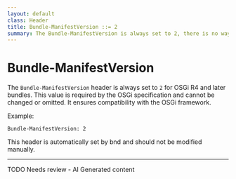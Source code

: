 ```yaml
---
layout: default
class: Header
title: Bundle-ManifestVersion ::= 2
summary: The Bundle-ManifestVersion is always set to 2, there is no way to override this.
---
```


# Bundle-ManifestVersion

The `Bundle-ManifestVersion` header is always set to `2` for OSGi R4 and later bundles. This value is required by the OSGi specification and cannot be changed or omitted. It ensures compatibility with the OSGi framework.

Example:

```
Bundle-ManifestVersion: 2
```

This header is automatically set by bnd and should not be modified manually.

---
TODO Needs review - AI Generated content